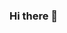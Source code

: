 ### Hi there 👋

<!--
**leonardoprimieri/leonardoprimieri** is a ✨ _special_ ✨ repository because its `README.md` (this file) appears on your GitHub profile.


Olá seja bem vindo ao meu GitHub! Aqui você vai encontrar os projetos que ando treinando para conseguir ser melhor a cada dia.
Atualmente estou estudando `Node JS` como backend. Para frontend continuo com `HTML`, `CSS`, e `JavaScript`, mas estou dando uma olhada em `ReactJS` também!
 # Leonardo Merlo Primieri :rocket:

[![Linkedin Badge](https://img.shields.io/badge/-LinkedIn-blue?style=flat-square&logo=Linkedin&logoColor=white&link=https://www.linkedin.com/in/leonardo-merlo-primieri-534211197/)](https://www.linkedin.com/in/leonardo-merlo-primieri-534211197/)
[![Whatsapp Badge](https://img.shields.io/badge/-Whatsapp-4CA143?style=flat-square&labelColor=4CA143&logo=whatsapp&logoColor=white&link=https://api.whatsapp.com/send?phone=5554996577804&text=Olá!)](https://api.whatsapp.com/send?phone=5554996577804&text=Olá!)
[![Gmail Badge](https://img.shields.io/badge/-Gmail-c14438?style=flat-square&logo=Gmail&logoColor=white&link=mailto:leo.primieri@gmail.com)](mailto:leo.primieri@gmail.com)




